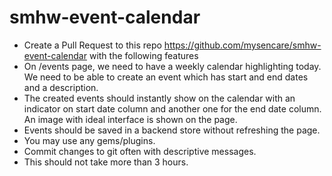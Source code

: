 # smhw-event-calendar

- Create a Pull Request to this repo https://github.com/mysencare/smhw-event-calendar with the following features
- On /events page, we need to have a weekly calendar highlighting today. We need to be able to create an event which has start and end dates and a description.
- The created events should instantly show on the calendar with an indicator on start date column and another one for the end date column. An image with ideal interface is shown on the page.
- Events should be saved in a backend store without refreshing the page.
- You may use any gems/plugins.
- Commit changes to git often with descriptive messages.
- This should not take more than 3 hours.
